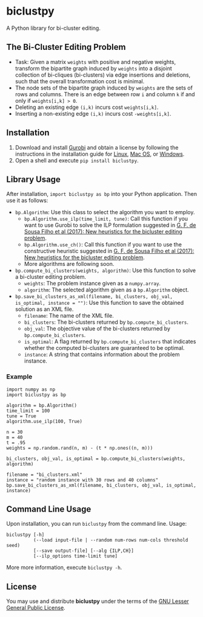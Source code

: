 # biclustpy

A Python library for bi-cluster editing.

## The Bi-Cluster Editing Problem

- Task: Given a matrix `weights` with positive and negative weights, transform the bipartite graph induced by `weights` into a disjoint collection of bi-cliques (bi-clusters) via edge insertions and deletions, such that the overall transformation cost is minimal.
- The node sets of the bipartite graph induced by `weights` are the sets of rows and columns. There is an edge between row `i` and column `k` if and only if `weights[i,k] > 0`.
- Deleting an existing edge `(i,k)` incurs cost `weights[i,k]`.
- Inserting a non-existing edge `(i,k)` incurs cost `-weights[i,k]`. 
 
## Installation

1. Download and install [Gurobi](https://www.gurobi.com/) and obtain a license by following the instructions in the installation guide for [Linux](https://www.gurobi.com/documentation/8.0/quickstart_linux/software_installation_guid.html#section:Installation), [Mac OS](https://www.gurobi.com/documentation/8.0/quickstart_mac/software_installation_guid.html#section:Installation), or [Windows](https://www.gurobi.com/documentation/8.0/quickstart_windows/software_installation_guid.html#section:Installation).
2. Open a shell and execute `pip install biclustpy`.

## Library Usage

After installation, `import biclustpy as bp` into your Python application. Then use it as follows: 

- `bp.Algorithm`: Use this class to select the algorithm you want to employ.
  - `bp.Algorithm.use_ilp(time_limit, tune)`: Call this function if you want to use Gurobi to solve the ILP formulation suggested in [G. F. de Sousa Filho et al (2017): New heuristics for the bicluster editing problem](https://doi.org/10.1007/s10479-016-2261-x).
   - `bp.Algorithm.use_ch()`: Call this function if you want to use the constructive heuristic suggested in [G. F. de Sousa Filho et al (2017): New heuristics for the bicluster editing problem](https://doi.org/10.1007/s10479-016-2261-x).
   - More algorithms are following soon.
- `bp.compute_bi_clusters(weights, algorithm)`: Use this function  to solve a bi-cluster editing problem.
  -  `weights`: The problem instance given as a `numpy.array`. 
  -  `algorithm`: The selected algorithm given as a `bp.Algorithm` object.
- `bp.save_bi_clusters_as_xml(filename, bi_clusters, obj_val, is_optimal, instance = "")`: Use this function to save the obtained solution as an XML file.
  - `filename`: The name of the XML file.
  - `bi_clusters`: The bi-clusters returned by `bp.compute_bi_clusters`.
  - `obj_val`: The objective value of the bi-clusters returned by `bp.compute_bi_clusters`. 
  - `is_optimal`: A flag returned by `bp.compute_bi_clusters` that indicates whether the computed bi-clusters are guaranteed to be optimal.
  - `instance`: A string that contains information about the problem instance.

### Example

```
import numpy as np
import biclustpy as bp

algorithm = bp.Algorithm()
time_limit = 100
tune = True
algorithm.use_ilp(100, True)

n = 30
m = 40
t = .95
weights = np.random.rand(n, m) - (t * np.ones((n, m)))

bi_clusters, obj_val, is_optimal = bp.compute_bi_clusters(weights, algorithm)

filename = "bi_clusters.xml"
instance = "random instance with 30 rows and 40 columns"
bp.save_bi_clusters_as_xml(filename, bi_clusters, obj_val, is_optimal, instance)
```

## Command Line Usage

Upon installation, you can run `biclustpy` from the command line. Usage:

```
biclustpy [-h]
          (--load input-file | --random num-rows num-cols threshold seed)
          [--save output-file] [--alg {ILP,CH}]
          [--ilp_options time-limit tune]
```

More more information, execute `biclustpy -h`.

## License

You may use and distribute __biclustpy__ under the terms of the [GNU Lesser General Public License](https://www.gnu.org/licenses/lgpl-3.0.html).
